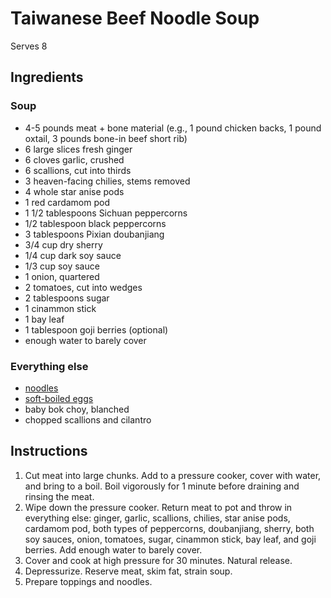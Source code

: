 # Taiwanese Beef Noodle Soup

Serves 8

## Ingredients

### Soup

- 4-5 pounds meat + bone material (e.g., 1 pound chicken backs, 1 pound oxtail, 3 pounds bone-in beef short rib)
- 6 large slices fresh ginger
- 6 cloves garlic, crushed
- 6 scallions, cut into thirds
- 3 heaven-facing chilies, stems removed
- 4 whole star anise pods
- 1 red cardamom pod
- 1 1/2 tablespoons Sichuan peppercorns
- 1/2 tablespoon black peppercorns
- 3 tablespoons Pixian doubanjiang
- 3/4 cup dry sherry
- 1/4 cup dark soy sauce
- 1/3 cup soy sauce
- 1 onion, quartered
- 2 tomatoes, cut into wedges
- 2 tablespoons sugar
- 1 cinammon stick
- 1 bay leaf
- 1 tablespoon goji berries (optional)
- enough water to barely cover

### Everything else

- [noodles](alkaline-noodles.md)
- [soft-boiled eggs](soft-boiled-eggs.md)
- baby bok choy, blanched
- chopped scallions and cilantro

## Instructions

1. Cut meat into large chunks. Add to a pressure cooker, cover with water, and bring to a boil. Boil vigorously for 1 minute before draining and rinsing the meat.
2. Wipe down the pressure cooker. Return meat to pot and throw in everything else: ginger, garlic, scallions, chilies, star anise pods, cardamom pod, both types of peppercorns, doubanjiang, sherry, both soy sauces, onion, tomatoes, sugar, cinammon stick, bay leaf, and goji berries. Add enough water to barely cover.
3. Cover and cook at high pressure for 30 minutes. Natural release.
4. Depressurize. Reserve meat, skim fat, strain soup.
5. Prepare toppings and noodles.
